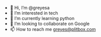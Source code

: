 - 👋 Hi, I’m @greyesa
- 👀 I’m interested in tech
- 🌱 I’m currently learning python
- 💞️ I’m looking to collaborate on Google
- 📫 How to reach me greyes@plitbox.com

<!---
greyesa/greyesa is a ✨ special ✨ repository because its `README.md` (this file) appears on your GitHub profile.
You can click the Preview link to take a look at your changes.
--->
